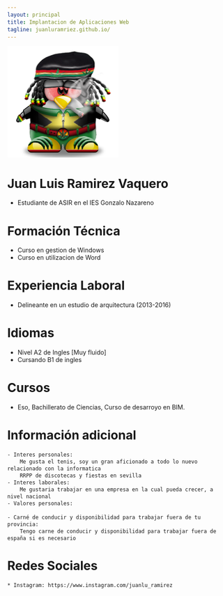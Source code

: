 ```yaml
---
layout: principal
title: Implantacion de Aplicaciones Web 
tagline: juanluramriez.github.io/
---
```


![imagen](/images/linux.jpg)

# Juan Luis Ramirez Vaquero

* Estudiante de ASIR en el IES Gonzalo Nazareno

# Formación Técnica
* Curso en gestion de Windows
* Curso en utilizacion de Word

# Experiencia Laboral
* Delineante en un estudio de arquitectura (2013-2016)

# Idiomas
* Nivel A2 de Ingles [Muy fluido]
* Cursando B1 de ingles

# Cursos
* Eso, Bachillerato de Ciencias, Curso de desarroyo en BIM.

# Información adicional
	- Interes personales:
		Me gusta el tenis, soy un gran aficionado a todo lo nuevo relacionado con la informatica
		RRPP de discotecas y fiestas en sevilla
	- Interes laborales:
		Me gustaria trabajar en una empresa en la cual pueda crecer, a nivel nacional
	- Valores personales:

	- Carné de conducir y disponibilidad para trabajar fuera de tu provincia:
		Tengo carne de conducir y disponibilidad para trabajar fuera de españa si es necesario

# Redes Sociales
	* Instagram: https://www.instagram.com/juanlu_ramirez